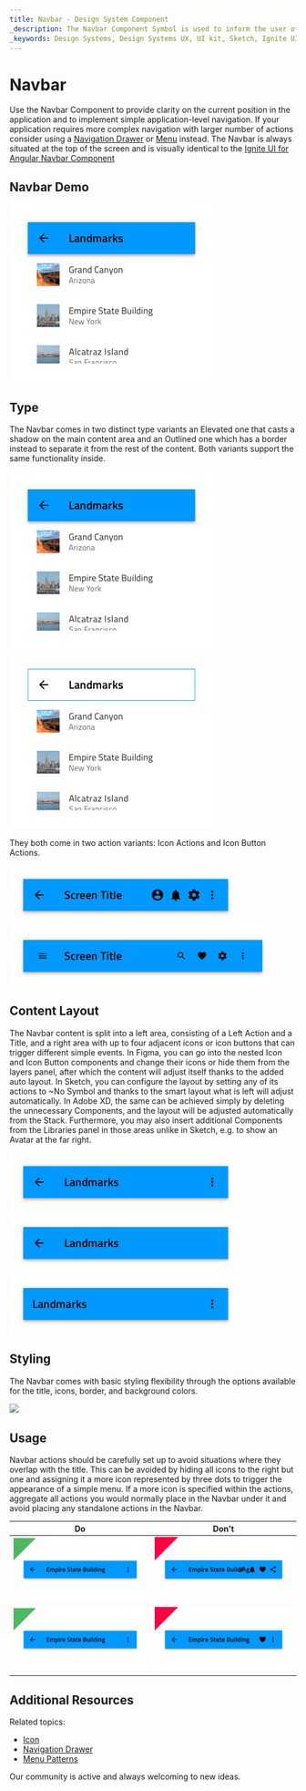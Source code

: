 ```yaml
---
title: Navbar - Design System Component
_description: The Navbar Component Symbol is used to inform the user of his current position in the application and provide a mechanism for simple navigation.
_keywords: Design Systems, Design Systems UX, UI kit, Sketch, Ignite UI for Angular, Sketch to Angular, Sketch to Angular, Angular, Angular Design System, Export code from Sketch, Design Kits for Angular, Sketch HTML, Sketch to HTML, Sketch UI kits
---
```


# Navbar

Use the Navbar Component to provide clarity on the current position in the application and to implement simple application-level navigation. If your application requires more complex navigation with larger number of actions consider using a [Navigation Drawer](nav-drawer.md) or [Menu](../patterns/menu.md) instead. The Navbar is always situated at the top of the screen and is visually identical to the [Ignite UI for Angular Navbar Component](https://www.infragistics.com/products/ignite-ui-angular/angular/components/navbar.html)

## Navbar Demo

<img class="responsive-img" src="../images/navbar_demo.png" srcset="../images/navbar_demo@2x.png 2x" />

## Type

The Navbar comes in two distinct type variants an Elevated one that casts a shadow on the main content area and an Outlined one which has a border instead to separate it from the rest of the content. Both variants support the same functionality inside.

<img class="responsive-img" src="../images/navbar_elevated.png" srcset="../images/navbar_elevated@2x.png 2x" />
<img class="responsive-img" src="../images/navbar_outlined.png" srcset="../images/navbar_outlined@2x.png 2x" />

They both come in two action variants: Icon Actions and Icon Button Actions.

<img class="responsive-img" src="../images/navbar_icon.png" srcset="../images/navbar_icon@2x.png 2x" />
<img class="responsive-img" src="../images/navbar_iconbutton.png" srcset="../images/navbar_iconbutton@2x.png 2x" />

## Content Layout

The Navbar content is split into a left area, consisting of a Left Action and a Title, and a right area with up to four adjacent icons or icon buttons that can trigger different simple events. In Figma, you can go into the nested Icon and Icon Button components and change their icons or hide them from the layers panel, after which the content will adjust itself thanks to the added auto layout. In Sketch, you can configure the layout by setting any of its actions to ~No Symbol and thanks to the smart layout what is left will adjust automatically. In Adobe XD, the same can be achieved simply by deleting the unnecessary Components, and the layout will be adjusted automatically from the Stack. Furthermore, you may also insert additional Components from the Libraries panel in those areas unlike in Sketch, e.g. to show an Avatar at the far right.

<img class="responsive-img" src="../images/navbar_left&right.png" srcset="../images/navbar_left&right@2x.png 2x" />
<img class="responsive-img" src="../images/navbar_noright.png" srcset="../images/navbar_noright@2x.png 2x" />
<img class="responsive-img" src="../images/navbar_noleft.png" srcset="../images/navbar_noleft@2x.png 2x" />

## Styling

The Navbar comes with basic styling flexibility through the options available for the title, icons, border, and background colors.

<img class="responsive-img" src="../images/navbar_styling.png" srcset="../images/navbar_styling@2x.png 2x" />

## Usage

Navbar actions should be carefully set up to avoid situations where they overlap with the title. This can be avoided by hiding all icons to the right but one and assigning it a more icon represented by three dots to trigger the appearance of a simple menu. If a more icon is specified within the actions, aggregate all actions you would normally place in the Navbar under it and avoid placing any standalone actions in the Navbar.

| Do                                                                             | Don't                                                                              |
| ------------------------------------------------------------------------------ | ---------------------------------------------------------------------------------- |
| <img class="responsive-img" src="../images/navbar_do1.png" srcset="../images/navbar_do1@2x.png 2x" /> | <img class="responsive-img" src="../images/navbar_dont1.png" srcset="../images/navbar_dont1@2x.png 2x" /> |
| <img class="responsive-img" src="../images/navbar_do2.png" srcset="../images/navbar_do2@2x.png 2x" /> | <img class="responsive-img" src="../images/navbar_dont2.png" srcset="../images/navbar_dont2@2x.png 2x" /> |

## Additional Resources

Related topics:

- [Icon](icon.md)
- [Navigation Drawer](nav-drawer.md)
- [Menu Patterns](../patterns/menu.md)
  <div class="divider--half"></div>

Our community is active and always welcoming to new ideas.
